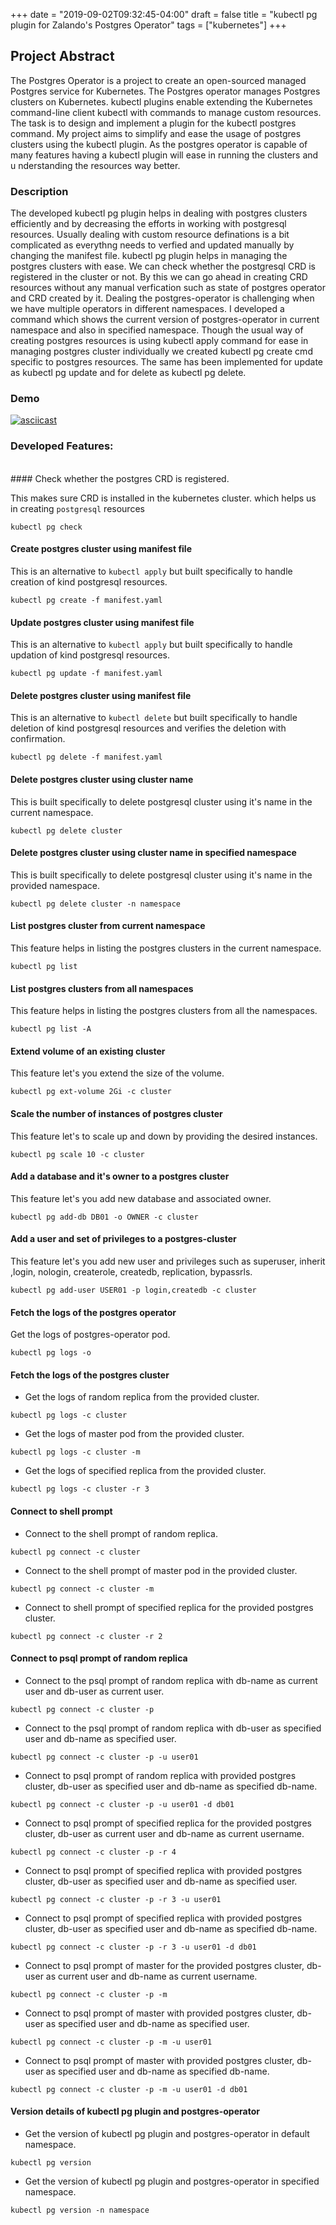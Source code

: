 +++
date = "2019-09-02T09:32:45-04:00"
draft = false
title = "kubectl pg plugin for Zalando's Postgres Operator"
tags = ["kubernetes"]
+++

## Project Abstract
The Postgres Operator is a project to create an open-sourced managed Postgres service for Kubernetes. 
The Postgres operator manages Postgres clusters on Kubernetes. kubectl plugins enable extending the Kubernetes command-line client kubectl with commands to manage custom resources. The task is to design and implement a plugin for the kubectl 
postgres command. My project aims to simplify and ease the usage of postgres clusters using the kubectl plugin. 
As the postgres operator is capable of many features having a kubectl plugin will ease in running the clusters and u
nderstanding the resources way better.

### Description

The developed kubectl pg plugin helps in dealing with postgres clusters efficiently and by decreasing the efforts in working with postgresql resources. Usually dealing with custom resource definations is a bit complicated as everythng needs to verfied and updated manually by changing the manifest file. kubectl pg plugin helps in managing the postgres clusters with ease. We can check whether the postgresql CRD is registered in the cluster or not. By this we can go ahead in creating CRD resources without any manual verfication such as state of postgres operator and CRD created by it. Dealing the postgres-operator is challenging when we have multiple operators in different namespaces. I developed a command which shows the current version of postgres-operator in current namespace and also in specified namespace. Though the usual way of creating postgres resources is using kubectl apply command for ease in managing postgres cluster individually we created kubectl pg create cmd specific to postgres resources. The same has been implemented for update as kubectl pg update and for delete as kubectl pg delete. 

### Demo

[![asciicast](https://asciinema.org/a/YD0zVQnesSy6Tw2LIRIrghwW6.svg)](https://asciinema.org/a/YD0zVQnesSy6Tw2LIRIrghwW6)

### Developed Features:
<br>
#### Check whether the postgres CRD is registered.

This makes sure CRD is installed in the kubernetes cluster. which helps us in creating ```postgresql``` resources

```
kubectl pg check
```

#### Create postgres cluster using manifest file

This is an alternative to ```kubectl apply``` but built specifically to handle creation of kind postgresql resources. 

```
kubectl pg create -f manifest.yaml
```

#### Update postgres cluster using manifest file

This is an alternative to ```kubectl apply``` but built specifically to handle updation of kind postgresql resources. 

```
kubectl pg update -f manifest.yaml
```

#### Delete postgres cluster using manifest file

This is an alternative to ```kubectl delete``` but built specifically to handle deletion of kind postgresql resources and verifies the deletion with confirmation. 

```
kubectl pg delete -f manifest.yaml
```

#### Delete postgres cluster using cluster name

This is built specifically to delete postgresql cluster using it's name in the current namespace.

```
kubectl pg delete cluster
```

#### Delete postgres cluster using cluster name in specified namespace

This is built specifically to delete postgresql cluster using it's name in the provided namespace.

```
kubectl pg delete cluster -n namespace
```

#### List postgres cluster from current namespace

This feature helps in listing the postgres clusters in the current namespace.

```
kubectl pg list
```

#### List postgres clusters from all namespaces

This feature helps in listing the postgres clusters from all the namespaces.

```
kubectl pg list -A
```

#### Extend volume of an existing cluster

This feature let's you extend the size of the volume.

```
kubectl pg ext-volume 2Gi -c cluster
```

#### Scale the number of instances of postgres cluster

This feature let's to scale up and down by providing the desired instances.

```
kubectl pg scale 10 -c cluster
```

#### Add a database and it's owner to a postgres cluster

This feature let's you add new database and associated owner.

```
kubectl pg add-db DB01 -o OWNER -c cluster
```

#### Add a user and set of privileges to a postgres-cluster

This feature let's you add new user and privileges such as superuser, inherit ,login, nologin, createrole, createdb, replication, bypassrls.

```
kubectl pg add-user USER01 -p login,createdb -c cluster
```

#### Fetch the logs of the postgres operator

Get the logs of postgres-operator pod.

```
kubectl pg logs -o
```

#### Fetch the logs of the postgres cluster

- Get the logs of random replica from the provided cluster.

```
kubectl pg logs -c cluster
```

- Get the logs of master pod from the provided cluster.

```
kubectl pg logs -c cluster -m
```

- Get the logs of specified replica from the provided cluster.

```
kubectl pg logs -c cluster -r 3
```

#### Connect to shell prompt 

- Connect to the shell prompt of random replica.

```
kubectl pg connect -c cluster
```

- Connect to the shell prompt of master pod in the provided cluster.

```
kubectl pg connect -c cluster -m
```

- Connect to shell prompt of specified replica for the provided postgres cluster.

```
kubectl pg connect -c cluster -r 2
```

#### Connect to psql prompt of random replica 

- Connect to the psql prompt of random replica with db-name as current user and db-user as current user.

```
kubectl pg connect -c cluster -p
```

- Connect to the psql prompt of random replica with db-user as specified user and db-name as specified user.

```
kubectl pg connect -c cluster -p -u user01
```

- Connect to psql prompt of random replica with provided postgres cluster, db-user as specified user and db-name as specified db-name.

```
kubectl pg connect -c cluster -p -u user01 -d db01
```

- Connect to psql prompt of specified replica for the provided postgres cluster, db-user as current user and db-name as current username.

```
kubectl pg connect -c cluster -p -r 4
```

- Connect to psql prompt of specified replica with provided postgres cluster, db-user as specified user and db-name as specified user.

```
kubectl pg connect -c cluster -p -r 3 -u user01
```

- Connect to psql prompt of specified replica with provided postgres cluster, db-user as specified user and db-name as specified db-name.

```
kubectl pg connect -c cluster -p -r 3 -u user01 -d db01
```

- Connect to psql prompt of master for the provided postgres cluster, db-user as current user and db-name as current username.

```
kubectl pg connect -c cluster -p -m
```

- Connect to psql prompt of master with provided postgres cluster, db-user as specified user and db-name as specified user.

```
kubectl pg connect -c cluster -p -m -u user01
```

- Connect to psql prompt of master with provided postgres cluster, db-user as specified user and db-name as specified db-name.

```
kubectl pg connect -c cluster -p -m -u user01 -d db01
```



#### Version details of kubectl pg plugin and postgres-operator

- Get the version of kubectl pg plugin and postgres-operator in default namespace.

```
kubectl pg version
```

- Get the version of kubectl pg plugin and postgres-operator in specified namespace.

```
kubectl pg version -n namespace
```
